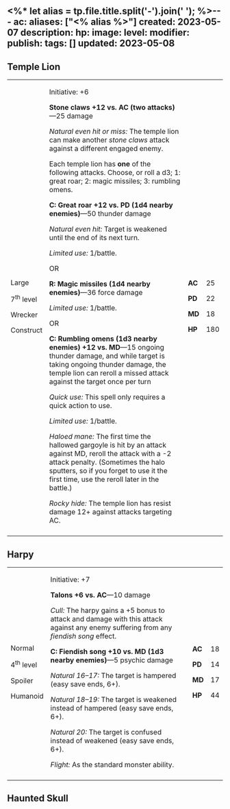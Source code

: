 <%* let alias = tp.file.title.split('-').join(' '); %>---
ac: 
aliases: ["<% alias %>"]
created: 2023-05-07
description: 
hp: 
image: 
level: 
modifier: 
publish: 
tags: []
updated: 2023-05-08
---

## Temple Lion

<table>
<colgroup>
<col style="width: 16%" />
<col style="width: 71%" />
<col style="width: 5%" />
<col style="width: 6%" />
</colgroup>
<tbody>
<tr class="odd">
<td><p>Large</p>
<p>7<sup>th</sup> level</p>
<p>Wrecker</p>
<p>Construct</p></td>
<td><p>Initiative: +6</p>
<p><strong>Stone claws +12 vs. AC (two attacks)</strong>—25 damage</p>
<p><em>Natural even hit or miss:</em> The temple lion can make another
<em>stone claws</em> attack against a different engaged enemy.</p>
<p>Each temple lion has <strong>one</strong> of the following attacks.
Choose, or roll a d3; 1: great roar; 2: magic missiles; 3: rumbling
omens.</p>
<p><strong>C: Great roar +12 vs. PD (1d4 nearby enemies)</strong>—50
thunder damage</p>
<p><em>Natural even hit:</em> Target is weakened until the end of its
next turn.</p>
<p><em>Limited use:</em> 1/battle.</p>
<p>OR</p>
<p><strong>R: Magic missiles (1d4 nearby enemies)</strong>—36 force
damage</p>
<p><em>Limited use:</em> 1/battle.</p>
<p>OR</p>
<p><strong>C: Rumbling omens (1d3 nearby enemies) +12 vs. MD</strong>—15
ongoing thunder damage, and while target is taking ongoing thunder
damage, the temple lion can reroll a missed attack against the target
once per turn</p>
<p><em>Quick use:</em> This spell only requires a quick action to
use.</p>
<p><em>Limited use:</em> 1/battle.</p>
<p><em>Haloed mane:</em> The first time the hallowed gargoyle is hit by
an attack against MD, reroll the attack with a -2 attack penalty.
(Sometimes the halo sputters, so if you forget to use it the first time,
use the reroll later in the battle.)</p>
<p><em>Rocky hide:</em> The temple lion has resist damage 12+ against
attacks targeting AC.</p></td>
<td><p><strong>AC</strong></p>
<p><strong>PD</strong></p>
<p><strong>MD</strong></p>
<p><strong>HP</strong></p></td>
<td><p>25</p>
<p>22</p>
<p>18</p>
<p>180</p></td>
</tr>
<tr class="even">
<td></td>
<td></td>
<td></td>
<td></td>
</tr>
</tbody>
</table>

## Harpy

<table>
<colgroup>
<col style="width: 16%" />
<col style="width: 72%" />
<col style="width: 5%" />
<col style="width: 5%" />
</colgroup>
<tbody>
<tr class="odd">
<td><p>Normal</p>
<p>4<sup>th</sup> level</p>
<p>Spoiler</p>
<p>Humanoid</p></td>
<td><p>Initiative: +7</p>
<p><strong>Talons +6 vs. AC</strong>—10 damage</p>
<p><em>Cull:</em> The harpy gains a +5 bonus to attack and damage with
this attack against any enemy suffering from any <em>fiendish song</em>
effect.</p>
<p><strong>C: Fiendish song +10 vs. MD (1d3 nearby enemies)</strong>—5
psychic damage</p>
<p><em>Natural 16–17:</em> The target is hampered (easy save ends,
6+).</p>
<p><em>Natural 18–19:</em> The target is weakened instead of hampered
(easy save ends, 6+).</p>
<p><em>Natural 20:</em> The target is confused instead of weakened (easy
save ends, 6+).</p>
<p><em>Flight:</em> As the standard monster ability.</p></td>
<td><p><strong>AC</strong></p>
<p><strong>PD</strong></p>
<p><strong>MD</strong></p>
<p><strong>HP</strong></p></td>
<td><p>18</p>
<p>14</p>
<p>17</p>
<p>44</p></td>
</tr>
<tr class="even">
<td></td>
<td></td>
<td></td>
<td></td>
</tr>
</tbody>
</table>

## Haunted Skull
